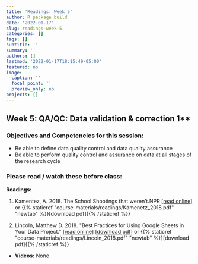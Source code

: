 ```yaml
---
title: 'Readings: Week 5'
author: R package build
date: '2022-01-17'
slug: readings-week-5
categories: []
tags: []
subtitle: ''
summary: ''
authors: []
lastmod: '2022-01-17T18:15:49-05:00'
featured: no
image:
  caption: ''
  focal_point: ''
  preview_only: no
projects: []
---
```



## Week 5: QA/QC: Data validation & correction 1**

### Objectives and Competencies for this session:   

* Be able to define data quality control and data quality assurance
* Be able to perform quality control and assurance on data at all stages of the research cycle
  

### Please read / watch these before class:
        
**Readings:**

1.  Kamentez, A. 2018. The School Shootings that weren’t.NPR  [[read online]](http://tinyurl.com/y77p3o36) or {{% staticref "course-materials/readings/Kamenetz_2018.pdf" "newtab" %}}[download pdf]{{% /staticref %}}

2.  Lincoln, Matthew D. 2018. "Best Practices for Using Google Sheets in Your Data Project."  [[read online]](https://matthewlincoln.net/2018/03/26/best-practices-for-using-google-sheets-in-your-data-project.html) [[download pdf]](https://github.com/BrunaLab/LAS6292_DataManagement/blob/master/Assigned_Readings/Lincoln_2018.pdf) or {{% staticref "course-materials/readings/Lincoln_2018.pdf" "newtab" %}}[download pdf]{{% /staticref %}}


* **Videos:** None